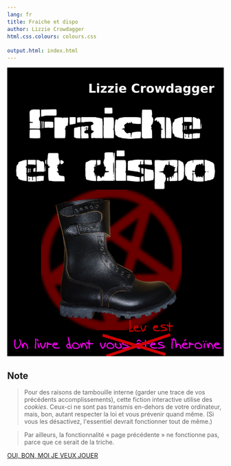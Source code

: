 ```yaml
---
lang: fr
title: Fraiche et dispo
author: Lizzie Crowdagger
html.css.colours: colours.css

output.html: index.html
---
```


[![Couverture](pics/couv.png)](e2m4.html)

## Note

> Pour des raisons de tambouille interne (garder une trace de vos précédents accomplissements), cette fiction interactive utilise des *cookies*. Ceux-ci ne sont pas transmis en-dehors de votre ordinateur, mais, bon, autant respecter la loi et vous prévenir quand même. (Si vous les désactivez, l'essentiel devrait fonctionner tout de même.)

> Par ailleurs, la fonctionnalité « page précédente » ne fonctionne pas, parce que ce serait de la triche.

[OUI, BON, MOI JE VEUX JOUER](fraiche_et_dispo.html)
